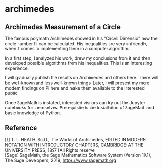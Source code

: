# archimedes
## Archimedes Measurement of a Circle

The famous polymath Archimedes showed in his "Circvli Dimensio" how the circle number Pi can be calculated. His inequalities are very unfriendly, when it comes to implementing them in a computer algorithm.

In a first step, I analyzed his work, drew my conclusions from it and then developed possible algorithms from his inequalities. This is an interesting experience.

I will gradually publish the results on Archimedes and others here. There will be well-known and less well-known things. Later, I will present my more modern findings on Pi here and make them available to the interested public.

Once SageMath is installed, interested visitors can try out the Jupyter notebooks for themselves. Prerequisite is the installation of SageMath and basic knowledge of Python.

## Reference
[1]      T. L. HEATH, Sc.D., The Works of Archimedes, EDITED IN MODERN NOTATION WITH INTRODUCTORY CHAPTERS, CAMBRIDGE: AT THE UNIVERSITY PRESS, 1897
[All Rights reserve  
[Sage]   SageMath, the Sage Mathematics Software System (Version 10.1), The Sage Developers, 2019, https://www.sagemath.org



